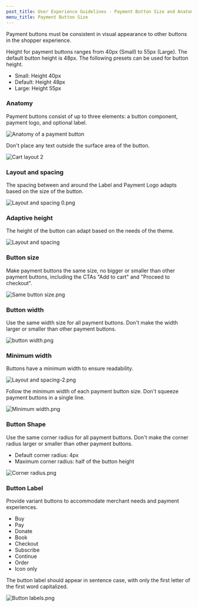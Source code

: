 ```yaml
---
post_title: User Experience Guidelines - Payment Button Size and Anatomy
menu_title: Payment Button Size
---
```


Payment buttons must be consistent in visual appearance to other buttons in the shopper experience.

Height for payment buttons ranges from 40px (Small) to 55px (Large). The default button height is 48px. The following presets can be used for button height.

- Small: Height 40px
- Default: Height 48px
- Large: Height 55px

### Anatomy

Payment buttons consist of up to three elements: a button component, payment logo, and optional label.

![Anatomy of a payment button](https://developer.woocommerce.com/docs/wp-content/uploads/sites/3/2025/02/Anatomy-updated.png)

Don't place any text outside the surface area of the button.

![Cart layout 2](https://developer.woocommerce.com/docs/wp-content/uploads/sites/3/2024/01/Cart-layout-2.png)

### Layout and spacing

The spacing between and around the Label and Payment Logo adapts based on the size of the button.

![Layout and spacing 0.png](https://developer.woocommerce.com/docs/wp-content/uploads/sites/3/2025/02/Layout-and-spacing-Updated.png)

### Adaptive height

The height of the button can adapt based on the needs of the theme.

![Layout and spacing](https://developer.woocommerce.com/docs/wp-content/uploads/sites/3/2025/02/Layout-and-spacing-1-updated.png)

### Button size

Make payment buttons the same size, no bigger or smaller than other payment buttons, including the CTAs "Add to cart" and "Proceed to checkout".

![Same button size.png](https://developer.woocommerce.com/docs/wp-content/uploads/sites/3/2024/01/Same-button-size.png)

### Button width

Use the same width size for all payment buttons. Don't make the width larger or smaller than other payment buttons.

![button width.png](https://developer.woocommerce.com/docs/wp-content/uploads/sites/3/2024/01/Button-width.png)

### Minimum width

Buttons have a minimum width to ensure readability.

![Layout and spacing-2.png](https://developer.woocommerce.com/docs/wp-content/uploads/sites/3/2025/02/Layout-and-spacing-2-Updated.png)

Follow the minimum width of each payment button size. Don't squeeze payment buttons in a single line.

![Minimum width.png](https://developer.woocommerce.com/docs/wp-content/uploads/sites/3/2024/01/Minimum-width.png)

### Button Shape

Use the same corner radius for all payment buttons. Don't make the corner radius larger or smaller than other payment buttons.

- Default corner radius: 4px
- Maximum corner radius: half of the button height

![Corner radius.png](https://developer.woocommerce.com/docs/wp-content/uploads/sites/3/2024/01/Corner-radius.png)

### Button Label

Provide variant buttons to accommodate merchant needs and payment experiences. 

- Buy
- Pay
- Donate
- Book
- Checkout
- Subscribe
- Continue
- Order
- Icon only

The button label should appear in sentence case, with only the first letter of the first word capitalized.

![Button labels.png](https://developer.woocommerce.com/docs/wp-content/uploads/sites/3/2024/01/Button-Labels.png)
